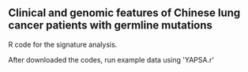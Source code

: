 ## Clinical and genomic features of Chinese lung cancer patients with germline mutations

R code for the signature analysis.

After downloaded the codes, run example data using 'YAPSA.r'
